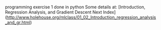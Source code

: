 programming exercise 1 done in python
Some details at:  [Introduction, Regression Analysis, and Gradient Descent Next Index] (http://www.holehouse.org/mlclass/01_02_Introduction_regression_analysis_and_gr.html)
